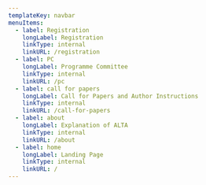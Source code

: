 ```yaml
---
templateKey: navbar
menuItems:
  - label: Registration
    longLabel: Registration
    linkType: internal
    linkURL: /registration
  - label: PC
    longLabel: Programme Committee
    linkType: internal
    linkURL: /pc
  - label: call for papers
    longLabel: Call for Papers and Author Instructions
    linkType: internal
    linkURL: /call-for-papers
  - label: about
    longLabel: Explanation of ALTA
    linkType: internal
    linkURL: /about
  - label: home
    longLabel: Landing Page
    linkType: internal
    linkURL: /
---
```


